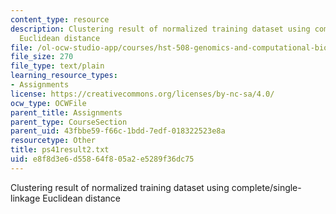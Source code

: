 ```yaml
---
content_type: resource
description: Clustering result of normalized training dataset using complete/single-linkage
  Euclidean distance
file: /ol-ocw-studio-app/courses/hst-508-genomics-and-computational-biology-fall-2002/e8f8d3e6d55864f805a2e5289f36dc75_ps41result2.txt
file_size: 270
file_type: text/plain
learning_resource_types:
- Assignments
license: https://creativecommons.org/licenses/by-nc-sa/4.0/
ocw_type: OCWFile
parent_title: Assignments
parent_type: CourseSection
parent_uid: 43fbbe59-f66c-1bdd-7edf-018322523e8a
resourcetype: Other
title: ps41result2.txt
uid: e8f8d3e6-d558-64f8-05a2-e5289f36dc75
---
```

Clustering result of normalized training dataset using complete/single-linkage Euclidean distance